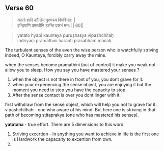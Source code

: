 ## Verse 60

> यततो ह्यपि कौन्तेय पुरुषस्य विपश्चित: |  
इन्द्रियाणि प्रमाथीनि हरन्ति प्रसभं मन: || 60||

>yatato hyapi kaunteya puruṣhasya vipaśhchitaḥ  
indriyāṇi pramāthīni haranti prasabhaṁ manaḥ

The turbulent senses of the even the wise person who is 
watchfully striving indeed, O Kaunteya, forcibly carry away the mine.  

when the senses become pramathini (out of control) it make you weak not allow you to sleep. How you say you have mastered your senses ? 
1. when the object is not there in front of you, you dont grave for it.
2. when your experiencing the sense object, you are enjoying it but the moment you need to stop you have the capacity to stop.
3. After the sense contact is over you dont linger with it.

first withdraw from the sense object, which will help you not to grave for it.  
vipashchithah - one who aware of his mind. But here one is striving in that path of becoming stitaprakya (one who has mastered his senses). 

**yatataha** - true effort. There are 5 dimensions to this word. 
1. Striving excertion - In anything you want to achieve in life is the first one is Hardwork the capacaity to excertion from own. 
2. 





<!--stackedit_data:
eyJoaXN0b3J5IjpbMzU4NTUwMDIxLC0zNjY2MDYwNjQsMTI3Nj
I2Njk4MSw0NjA0NTY5MzYsLTE4ODc3NDkyODEsLTEyMzEwMTYy
MTddfQ==
-->